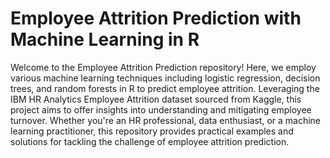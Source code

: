 # Employee Attrition Prediction with Machine Learning in R

Welcome to the Employee Attrition Prediction repository! Here, we employ various machine learning techniques including logistic regression, decision trees, and random forests in R to predict employee attrition. Leveraging the IBM HR Analytics Employee Attrition dataset sourced from Kaggle, this project aims to offer insights into understanding and mitigating employee turnover. Whether you're an HR professional, data enthusiast, or a machine learning practitioner, this repository provides practical examples and solutions for tackling the challenge of employee attrition prediction.
